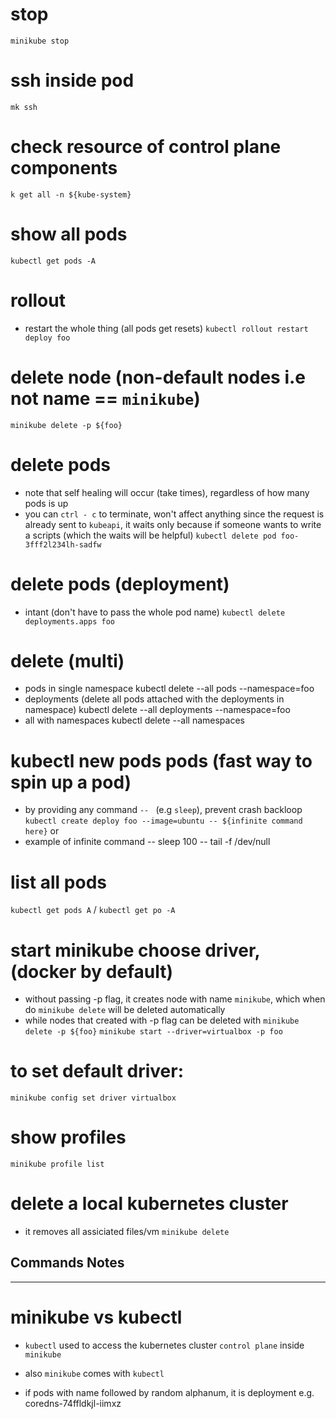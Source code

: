 # stop
`minikube stop`

# ssh inside pod
`mk ssh`

# check resource of control plane components
`k get all -n ${kube-system}`

# show all pods
`kubectl get pods -A`

# rollout
* restart the whole thing (all pods get resets)
`kubectl rollout restart deploy foo`

# delete node (non-default nodes i.e not name == `minikube`)
`minikube delete -p ${foo}`

# delete pods
* note that self healing will occur (take times), regardless of how many pods is up
* you can `ctrl - c` to terminate, won't affect anything since the request
  is already sent to `kubeapi`, it waits only because if someone wants to write
  a scripts (which the waits will be helpful)
`kubectl delete pod foo-3fff2l234lh-sadfw`

# delete pods (deployment)
* intant (don't have to pass the whole pod name)
`kubectl delete deployments.apps foo`

# delete (multi)
* pods in single namespace
	kubectl delete --all pods --namespace=foo
* deployments (delete all pods attached with the deployments in namespace)
	kubectl delete --all deployments --namespace=foo
* all with namespaces
	kubectl delete --all namespaces

# kubectl new pods pods (fast way to spin up a pod)
* by providing any command `-- ` (e.g `sleep`), prevent crash backloop
`kubectl create deploy foo --image=ubuntu -- ${infinite command here}`
	or
* example of infinite command
-- sleep 100
-- tail -f /dev/null

# list all pods
`kubectl get pods A` / `kubectl get po -A`

# start minikube choose driver, (docker by default)
* without passing -p flag, it creates node with name `minikube`, 
  which when do `minikube delete` will be deleted automatically
* while nodes that created with -p flag can be deleted with `minikube delete -p ${foo}`
`minikube start --driver=virtualbox -p foo`


#  to set default driver:
`minikube config set driver virtualbox`

# show profiles
`minikube profile list`

# delete a local kubernetes cluster
* it removes all assiciated files/vm
`minikube delete`


## Commands Notes
------------------
# minikube vs kubectl
* `kubectl` used to access the kubernetes cluster `control plane` inside `minikube`
* also `minikube` comes with `kubectl`

* if pods with name followed by random alphanum, it is deployment
	e.g. coredns-74ffldkjl-iimxz


